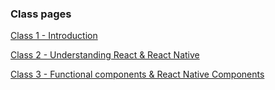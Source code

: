 ### Class pages

[Class 1 - Introduction](Class%201%20-%20Introduction.md)

[Class 2 - Understanding React & React Native](Class%202%20-%20Understanding%20React.md)

[Class 3 - Functional components & React Native Components](class%203.md)
